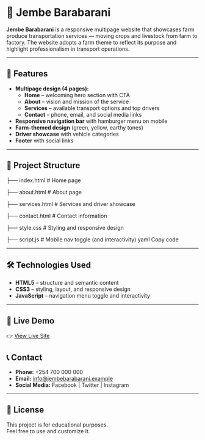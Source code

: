# 🌾 Jembe Barabarani

**Jembe Barabarani** is a responsive multipage website that showcases farm produce transportation services — moving crops and livestock from farm to factory. The website adopts a farm theme to reflect its purpose and highlight professionalism in transport operations.

---

## 📌 Features
- **Multipage design (4 pages):**
  - **Home** – welcoming hero section with CTA
  - **About** – vision and mission of the service
  - **Services** – available transport options and top drivers
  - **Contact** – phone, email, and social media links
- **Responsive navigation bar** with hamburger menu on mobile
- **Farm-themed design** (green, yellow, earthy tones)
- **Driver showcase** with vehicle categories
- **Footer** with social links

---

## 📂 Project Structure
├── index.html # Home page

├── about.html # About page

├── services.html # Services and driver showcase

├── contact.html # Contact information

├── style.css # Styling and responsive design

├── script.js # Mobile nav toggle (and interactivity)
yaml
Copy code

---

## 🛠️ Technologies Used
- **HTML5** – structure and semantic content
- **CSS3** – styling, layout, and responsive design
- **JavaScript** – navigation menu toggle and interactivity

---

## 🚀 Live Demo
👉 [View Live Site](https://jembebarabarani.netlify.app/)  

## 📞 Contact
- **Phone:** +254 700 000 000  
- **Email:** info@jembebarabarani.example
- **Social Media:** Facebook | Twitter | Instagram  

---

## 📄 License
This project is for educational purposes.  
Feel free to use and customize it.
